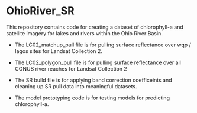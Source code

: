 # OhioRiver_SR

This repository contains code for creating a dataset of chlorophyll-a and satellite imagery for lakes and rivers within the Ohio River Basin. 

* The LC02_matchup_pull file is for pulling surface reflectance over wqp / lagos sites for Landsat Collection 2. 

* The LC02_polygon_pull file is for pulling surface reflectance over all CONUS river reaches for Landsat Collection 2

* The SR build file is for applying band correction coefficeints and cleaning up SR pull data into meaningful datasets. 

* The model prototyping code is for testing models for predicting chlorophyll-a. 
